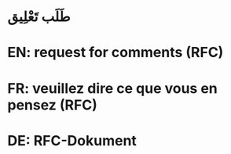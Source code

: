 # طَلَب تَعْلِيق

# EN: request for comments (RFC)

# FR: veuillez dire ce que vous en pensez (RFC)

# DE: RFC-Dokument
